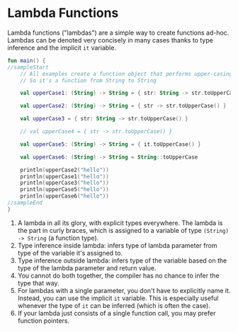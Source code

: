 # Lambda Functions

Lambda functions ("lambdas") are a simple way to create functions ad-hoc. Lambdas can be denoted very concisely in many cases thanks to type inference and the implicit `it` variable.

<div class="language-kotlin" theme="idea">

```kotlin
fun main() {
//sampleStart
    // All examples create a function object that performs upper-casing.
    // So it's a function from String to String

    val upperCase1: (String) -> String = { str: String -> str.toUpperCase() } // 1

    val upperCase2: (String) -> String = { str -> str.toUpperCase() }         // 2

    val upperCase3 = { str: String -> str.toUpperCase() }                     // 3

    // val upperCase4 = { str -> str.toUpperCase() }                          // 4

    val upperCase5: (String) -> String = { it.toUpperCase() }                 // 5

    val upperCase6: (String) -> String = String::toUpperCase                  // 6

    println(upperCase2("hello"))
    println(upperCase1("hello"))
    println(upperCase3("hello"))
    println(upperCase5("hello"))
    println(upperCase6("hello"))
//sampleEnd
}
```

</div>

1. A lambda in all its glory, with explicit types everywhere. The lambda is the part in curly braces, which is assigned to a variable of type `(String) -> String` (a function type).
2. Type inference inside lambda: infers type of lambda parameter from type of the variable it's assigned to.
3. Type inference outside lambda: infers type of the variable based on the type of the lambda parameter and return value.
4. You cannot do both together, the compiler has no chance to infer the type that way.
5. For lambdas with a single parameter, you don't have to explicitly name it. Instead, you can use the implicit `it` variable. This is especially useful whenever the type of `it` can be inferred (which is often the case).
6. If your lambda just consists of a single function call, you may prefer function pointers.
